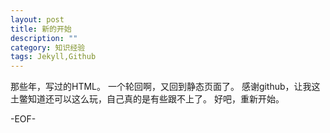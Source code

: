 ```yaml
---
layout: post
title: 新的开始
description: ""
category: 知识经验
tags: Jekyll,Github
---
```

那些年，写过的HTML。
一个轮回啊，又回到静态页面了。
感谢github，让我这土鳖知道还可以这么玩，自己真的是有些跟不上了。
好吧，重新开始。

-EOF-
